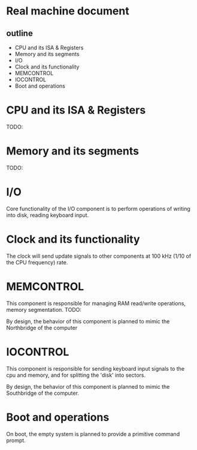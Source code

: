# Real machine document

## outline
- CPU and its ISA & Registers
- Memory and its segments
- I/O
- Clock and its functionality
- MEMCONTROL
- IOCONTROL
- Boot and operations

# CPU and its ISA & Registers
TODO:

# Memory and its segments
TODO:

# I/O

Core functionality of the I/O component is to perform operations of writing into disk, reading keyboard input.

# Clock and its functionality

The clock will send update signals to other components at 100 kHz (1/10 of the CPU frequency) rate.

# MEMCONTROL

This component is responsible for managing RAM read/write operations, memory segmentation. TODO:

By design, the behavior of this component is planned to mimic the Northbridge of the computer

# IOCONTROL

This component is responsible for sending keyboard input signals to the cpu and memory, and for splitting the 'disk' into sectors.

By design, the behavior of this component is planned to mimic the Southbridge of the computer.

# Boot and operations

On boot, the empty system is planned to provide a primitive command prompt.